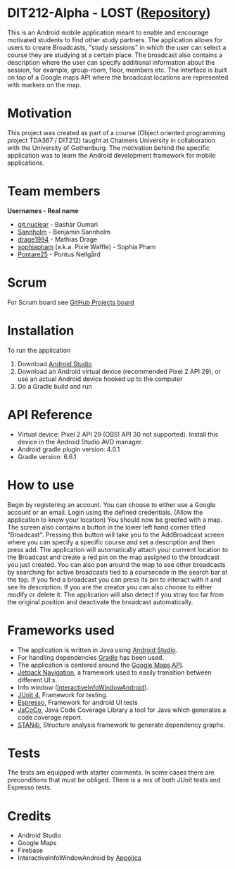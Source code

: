 # DIT212-Alpha - LOST ([Repository](https://github.com/DIT212-Alpha/DIT212-Alpha))
This is an Android mobile application meant to enable and encourage motivated students to find other study partners. The application allows for users to create Broadcasts, "study sessions" in which the user can select a course they are studying at a certain place. The broadcast also contains a description where the user can specify additional information about the session, for example, group-room, floor, members etc. 
The interface is built on top of a Google maps API where the broadcast locations are represented with markers on the map. 

# Motivation
This project was created as part of a course (Object oriented programming project TDA367 / DIT212) taught at Chalmers University in collaboration with the University of Gothenburg.
The motivation behind the specific application was to learn the Android development framework for mobile applications.

# Team members
**Usernames  - Real name**
- [git.nuclear](https://github.com/Bashar3) - Bashar Oumari
- [Sannholm](https://github.com/Sannholm) - Benjamin Sannholm
- [drage1994](https://github.com/drage1994) - Mathias Drage
- [sophiapham](https://github.com/sophiapham) (a.k.a. Pixie Waffle) - Sophia Pham 
- [Pontare25](https://github.com/Pontare25)  - Pontus Nellgård

# Scrum
For Scrum board see [GitHub Projects board](https://github.com/DIT212-Alpha/DIT212-Alpha/projects/1)

# Installation
To run the application
1. Download [Android Studio](https://developer.android.com/studio)
2. Download an Android virtual device (recommended Pixel 2 API 29), or use an actual Android device hooked up to the computer 
3. Do a Gradle build and run

# API Reference
- Virtual device: Pixel 2 API 29 (OBS! API 30 not supported). Install this device in the Android Studio AVD manager. 
- Android gradle plugin version: 4.0.1
- Gradle version: 6.6.1

# How to use
Begin by registering an account. You can choose to either use a Google account or an email. 
Login using the defined credentials.
(Allow the application to know your location)
You should now be greeted with a map. 
The screen also contains a button in the lower left hand corner titled "Broadcast". Pressing this button will take you to the AddBroadcast screen where you can specify a specific course and set a description and then press add. The application will automatically attach your currrent location to the Broadcast and create a red pin on the map assigned to the broadcast you just created.
You can also pan around the map to see other broadcasts by searching for active broadcasts tied to a coursecode in the search bar at the top.
If you find a broadcast you can press its pin to interact with it and see its description. If you are the creator you can also choose to either modify or delete it. The application will also detect if you stray too far from the original position and deactivate the broadcast automatically.

# Frameworks used
- The application is written in Java using [Android Studio](https://developer.android.com/studio).
- For handling dependencies [Gradle](https://gradle.org/) has been used.
- The application is centered around the [Google Maps API](https://developers.google.com/maps/documentation/android-sdk/start).
- [Jetpack Navigation](https://developer.android.com/guide/navigation), a framework used to easily transition between different UI:s.
- Info window ([InteractiveInfoWindowAndroid](https://github.com/Appolica/InteractiveInfoWindowAndroid)).
- [JUnit 4](https://junit.org/junit4/), Framework for testing.
- [Espresso](https://developer.android.com/training/testing/espresso), Framework for android UI tests
- [JaCoCo](https://www.eclemma.org/jacoco/), Java Code Coverage Library a tool for Java which generates a code coverage report.
- [STAN4j](http://stan4j.com/), Structure analysis framework to generate dependency graphs.

# Tests
The tests are equipped with starter comments. In some cases there are preconditions that must be obliged.
There is a mix of both JUnit tests and Espresso tests.

# Credits
- Android Studio
- Google Maps
- Firebase
- InteractiveInfoWindowAndroid by [Appolica](https://github.com/Appolica)
